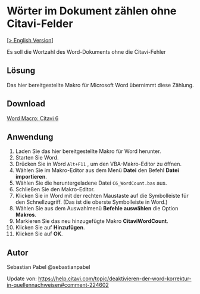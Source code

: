 # Wörter im Dokument zählen ohne Citavi-Felder
[[> English Version](readme.md)]

Es soll die Wortzahl des Word-Dokuments ohne die Citavi-Fehler 

## Lösung
Das hier bereitgestellte Makro für Microsoft Word übernimmt diese Zählung.

## Download
[Word Macro: Citavi 6](C6_ExcludeCitaviFieldsFromSpellCheck.bas)

## Anwendung

1. Laden Sie das hier bereitgestellte Makro für Word herunter.
1. Starten Sie Word.
1. Drücken Sie in Word `Alt+F11` , um den VBA-Makro-Editor zu öffnen.
1. Wählen Sie im Makro-Editor aus dem Menü **Datei** den Befehl **Datei importieren**.
1. Wählen Sie die heruntergeladene Datei `C6_WordCount.bas` aus.
1. Schließen Sie den Makro-Editor.
1. Klicken Sie in Word mit der rechten Maustaste auf die Symbolleiste für den Schnellzugriff. (Das ist die oberste Symbolleiste in Word.)
1. Wählen Sie aus dem Auswahlmenü **Befehle auswählen** die Option **Makros**.
1. Markieren Sie das neu hinzugefügte Makro **CitaviWordCount**.
1. Klicken Sie auf **Hinzufügen**.
1. Klicken Sie auf **OK**.

## Autor
Sebastian Pabel @sebastianpabel

Update von: https://help.citavi.com/topic/deaktivieren-der-word-korrektur-in-quellennachweisen#comment-224602
